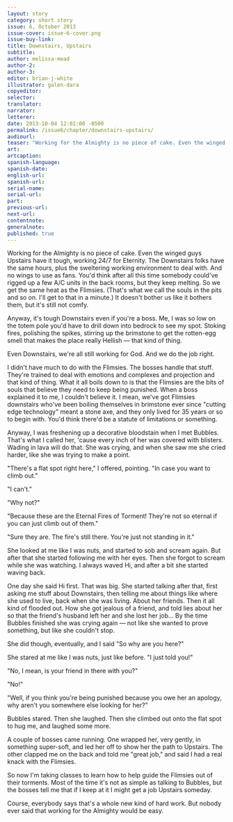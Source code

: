 ```yaml
---
layout: story
category: short story
issue: 6, October 2013
issue-cover: issue-6-cover.png
issue-buy-link:
title: Downstairs, Upstairs
subtitle:
author: melissa-mead
author-2:
author-3:
editor: brian-j-white
illustrator: galen-dara
copyeditor:
selector:
translator:
narrator:
letterer:
date: 2013-10-04 12:01:00 -0500
permalink: /issue6/chapter/downstairs-upstairs/
audiourl:
teaser: "Working for the Almighty is no piece of cake. Even the winged guys Upstairs have it tough, working 24/7 for Eternity."
art:
artcaption:
spanish-language:
spanish-date:
english-url:
spanish-url:
serial-name:
serial-url:
part:
previous-url:
next-url:
contentnote:
generalnote:
published: true
---
```


Working for the Almighty is no piece of cake. Even the winged guys Upstairs have it tough, working 24/7 for Eternity. The Downstairs folks have the same hours, plus the sweltering working environment to deal with. And no wings to use as fans. You'd think after all this time somebody could've rigged up a few A/C units in the back rooms, but they keep melting. So we get the same heat as the Flimsies. (That's what we call the souls in the pits and so on. I'll get to that in a minute.) It doesn't bother us like it bothers them, but it's still not comfy.

Anyway, it's tough Downstairs even if you're a boss. Me, I was so low on the totem pole you'd have to drill down into bedrock to see my spot. Stoking fires, polishing the spikes, stirring up the brimstone to get the rotten-egg smell that makes the place really Hellish — that kind of thing.

Even Downstairs, we're all still working for God. And we do the job right.

I didn't have much to do with the Flimsies. The bosses handle that stuff. They're trained to deal with emotions and complexes and projection and that kind of thing. What it all boils down to is that the Flimsies are the bits of souls that believe they need to keep being punished. When a boss explained it to me, I couldn't believe it. I mean, we've got Flimsies downstairs who've been boiling themselves in brimstone ever since "cutting edge technology" meant a stone axe, and they only lived for 35 years or so to begin with. You'd think there'd be a statute of limitations or something.

Anyway, I was freshening up a decorative bloodstain when I met Bubbles. That's what I called her, 'cause every inch of her was covered with blisters. Wading in lava will do that.  She was crying, and when she saw me she cried harder, like she was trying to make a point.

"There's a flat spot right here," I offered, pointing. "In case you want to climb out."

"I can't."

"Why not?"

"Because these are the Eternal Fires of Torment! They're not so eternal if you can just climb out of them."

"Sure they are. The fire's still there. You're just not standing in it."

She looked at me like I was nuts, and started to sob and scream again. But after that she started following me with her eyes. Then she forgot to scream while she was watching. I always waved Hi, and after a bit she started waving back.

One day she said Hi first. That was big. She started talking after that, first asking me stuff about Downstairs, then telling me about things like where she used to live, back when she was living. About her friends. Then it all kind of flooded out. How she got jealous of a friend, and told lies about her so that the friend's husband left her and she lost her job… By the time Bubbles finished she was crying again — not like she wanted to prove something, but like she couldn't stop.

She did though, eventually, and I said "So why are you here?"

She stared at me like I was nuts, just like before. "I just told you!"

"No, I mean, is your friend in there with you?"

"No!"

"Well, if you think you're being punished because you owe her an apology, why aren't you somewhere else looking for her?"

Bubbles stared. Then she laughed. Then she climbed out onto the flat spot to hug me, and laughed some more.

A couple of bosses came running. One wrapped her, very gently, in something super-soft, and led her off to show her the path to Upstairs. The other clapped me on the back and told me "great job," and said I had a real knack with the Flimsies.

So now I'm taking classes to learn how to help guide the Flimsies out of their torments. Most of the time it's not as simple as talking to Bubbles, but the bosses tell me that if I keep at it I might get a job Upstairs someday.

Course, everybody says that's a whole new kind of hard work. But nobody ever said that working for the Almighty would be easy.
